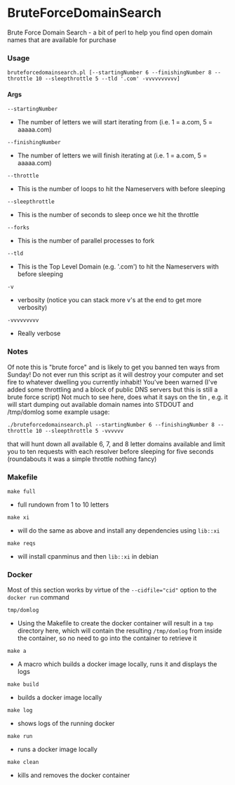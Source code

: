 BruteForceDomainSearch
======================

Brute Force Domain Search - a bit of perl to help you find open domain
names that are available for purchase

### Usage

`bruteforcedomainsearch.pl [--startingNumber 6 --finishingNumber 8 --throttle 10 --sleepthrottle 5 --tld '.com' -vvvvvvvvvv]`

#### Args

`--startingNumber`

* The number of letters we will start iterating from (i.e. 1 = a.com, 5 = aaaaa.com)

`--finishingNumber`

* The number of letters we will finish iterating at (i.e. 1 = a.com, 5 = aaaaa.com)

`--throttle`

* This is the number of loops to hit the Nameservers with before sleeping

`--sleepthrottle`

* This is the number of seconds to sleep once we hit the throttle

`--forks`

* This is the number of parallel processes to fork

`--tld`

* This is the Top Level Domain (e.g. '.com') to hit the Nameservers with before sleeping

`-v`

* verbosity (notice you can stack more v's at the end to get more verbosity)

`-vvvvvvvvv`

* Really verbose

### Notes

Of note this is "brute force" and is likely to get you banned ten ways from Sunday!  Do not ever run this script as it will destroy your computer and set fire to whatever dwelling you currently inhabit!
You've been warned (I've added some throttling and a block of public DNS servers but this is still a brute force script)
Not much to see here, does what it says on the tin , e.g.
it will start dumping out available domain names into STDOUT and /tmp/domlog
some example usage:

`./bruteforcedomainsearch.pl --startingNumber 6 --finishingNumber 8 --throttle 10 --sleepthrottle 5 -vvvvvv`

that will hunt down all available 6, 7, and 8 letter domains available and limit you to ten requests with each resolver before sleeping for five seconds  (roundabouts it was a simple throttle nothing fancy)

### Makefile

`make full`

* full rundown from 1 to 10 letters

`make xi`

* will do the same as above and install any dependencies using `lib::xi`

`make reqs`

* will install cpanminus and then `lib::xi` in debian

### Docker

Most of this section works by virtue of the `--cidfile="cid"` option to
the `docker run` command

`tmp/domlog`

* Using the Makefile to create the docker container will result in a `tmp` directory here, which will contain the resulting `/tmp/domlog` from inside the container, so no need to go into the container to retrieve it

`make a`

* A macro which builds a docker image locally, runs it and displays the logs

`make build`

* builds a docker image locally

`make log`

* shows logs of the running docker

`make run`

* runs a docker image locally

`make clean`

* kills and removes the docker container
